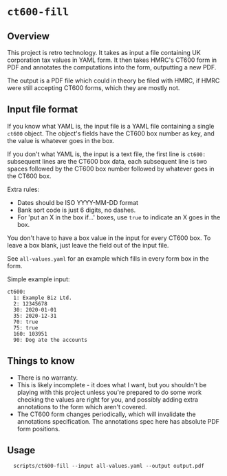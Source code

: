 
# `ct600-fill`

## Overview

This project is retro technology.  It takes as input a file containing UK
corporation tax values in YAML form.  It then takes HMRC's CT600
form in PDF and annotates the computations into the form, outputting a new
PDF.

The output is a PDF file which could in theory be filed with HMRC, if HMRC
were still accepting CT600 forms, which they are mostly not.

## Input file format

If you know what YAML is, the input file is a YAML file containing a
single `ct600` object.  The object's fields have the CT600 box number as
key, and the value is whatever goes in the box.

If you don't what YAML is, the input is a text file, the
first line is `ct600:` subsequent lines are the CT600 box data, each
subsequent line is two spaces followed by the CT600 box number followed by
whatever goes in the CT600 box.

Extra rules:
- Dates should be ISO YYYY-MM-DD format
- Bank sort code is just 6 digits, no dashes.
- For 'put an X in the box if...' boxes, use `true` to indicate an
  X goes in the box.

You don't have to have a box value in the input for every CT600 box.  To leave a box
blank, just leave the field out of the input file.

See `all-values.yaml` for an example which fills in every form box in the
form.

Simple example input:
```
ct600:
  1: Example Biz Ltd.
  2: 12345678
  30: 2020-01-01
  35: 2020-12-31
  70: true
  75: true
  160: 103951
  90: Dog ate the accounts
```

## Things to know

- There is no warranty.
- This is likely incomplete - it does what I want, but you shouldn't be
  playing with this project unless you're prepared to do some work checking
  the values are right for you, and possibly adding extra annotations to the
  form which aren't covered.
- The CT600 form changes periodically, which will invalidate the annotations
  specification.  The annotations spec here has absolute PDF form positions.

## Usage

```
  scripts/ct600-fill --input all-values.yaml --output output.pdf
```